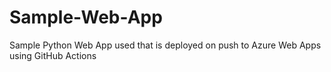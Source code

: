 # Sample-Web-App
Sample Python Web App used that is deployed on push to Azure Web Apps using GitHub Actions
